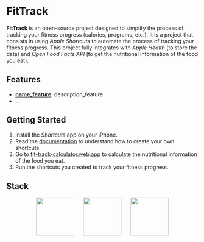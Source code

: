 # FitTrack

**FitTrack** is an open-source project designed to simplify the process of tracking your fitness progress (calories, programs, etc.). It is a project that consists in using _Apple Shortcuts_ to automate the process of tracking your fitness progress. This project fully integrates with _Apple Health_ (to store the data) and _Open Food Facts API_ (to get the nutritional information of the food you eat).

## Features

- **[name_feature](/docs/file.md/#section)**: description_feature
- ...

## Getting Started

1. Install the _Shortcuts_ app on your iPhone.
2. Read the [documentation](/docs) to understand how to create your own shortcuts.
3. Go to [fit-track-calculator.web.app](https://fit-track-calculator.web.app) to calculate the nutritional information of the food you eat.
4. Run the shortcuts you created to track your fitness progress.

## Stack

<div align="center">
    <img src="https://upload.wikimedia.org/wikipedia/commons/thumb/4/46/Apple_Store_logo.svg/2048px-Apple_Store_logo.svg.png" width="100" style="margin-right: 20px" />
    <img src="https://help.apple.com/assets/6712D663A5C9C17B38070C34/6712D668A5C9C17B38070C3A/fr_FR/d230a25cb974f8908871af04caad89a1.png" style="margin-right: 20px" width="100"/>
    <img src="https://cdn0.iconfinder.com/data/icons/apple-apps/100/Apple_Health-512.png" width="100"/>
</div>
